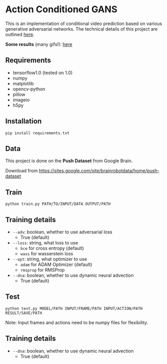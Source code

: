 # Action Conditioned GANS
This is an implementation of conditional video prediction based on various generative adversarial networks. The technical details of this project are outlined [here](https://github.com/yidingjiang/action_conditioned_GANs/blob/master/report/report.pdf).

**Some results** (many gifs!): [here](https://github.com/yidingjiang/Action_Conditioned_GAN_demo)

## Requirements
* tensorflow1.0 (tested on 1.0)
* numpy
* matplotlib
* opencv-python
* pillow
* imageio
* h5py

## Installation

`pip install requirements.txt`

## Data

This project is done on the **Push Dataset** from Google Brain.

Download from https://sites.google.com/site/brainrobotdata/home/push-dataset

## Train

`python train.py PATH/TO/INPUT/DATA OUTPUT/PATH`

## Training details
* `--adv`: boolean, whether to use adversarial loss
  * True (default)
* `--loss`: string, what loss to use
  * `bce` for cross entropy (default)
  * `wass` for wasserstein loss
* `--opt`: string, what optimizer to use
  * `adam` for ADAM Optimizer (default)
  * `rmsprop` for RMSProp
* `--dna`: boolean, whether to use dynamic neural advection
  * True (default)

## Test

`python test.py MODEL/PATH INPUT/FRAME/PATH INPUT/ACTION/PATH RESULT/SAVE/PATH`

Note: Input frames and actions need to be numpy files for flexibility.

## Training details
* `--dna`: boolean, whether to use dynamic neural advection
  * True (default)
